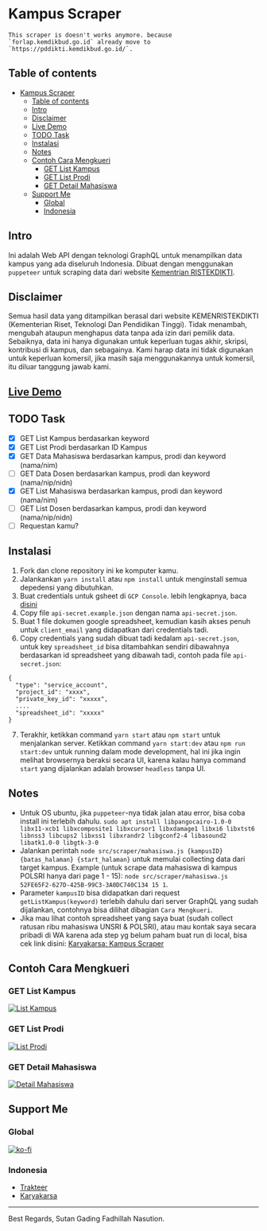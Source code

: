 # Kampus Scraper

```
This scraper is doesn't works anymore. because `forlap.kemdikbud.go.id` already move to `https://pddikti.kemdikbud.go.id/`.
```

## Table of contents
- [Kampus Scraper](#kampus-scraper)
  - [Table of contents](#table-of-contents)
  - [Intro](#intro)
  - [Disclaimer](#disclaimer)
  - [Live Demo](#live-demo)
  - [TODO Task](#todo-task)
  - [Instalasi](#instalasi)
  - [Notes](#notes)
  - [Contoh Cara Mengkueri](#contoh-cara-mengkueri)
    - [GET List Kampus](#get-list-kampus)
    - [GET List Prodi](#get-list-prodi)
    - [GET Detail Mahasiswa](#get-detail-mahasiswa)
  - [Support Me](#support-me)
    - [Global](#global)
    - [Indonesia](#indonesia)

## Intro
Ini adalah Web API dengan teknologi GraphQL untuk menampilkan data kampus yang ada diseluruh Indonesia. Dibuat dengan menggunakan `puppeteer` untuk scraping data dari website [Kementrian RISTEKDIKTI](https://forlap.kemdikbud.go.id/).

## Disclaimer
Semua hasil data yang ditampilkan berasal dari website KEMENRISTEKDIKTI (Kementerian Riset, Teknologi Dan Pendidikan Tinggi). Tidak menambah, mengubah ataupun menghapus data tanpa ada izin dari pemilik data. Sebaiknya, data ini hanya digunakan untuk keperluan tugas akhir, skripsi, kontribusi di kampus, dan sebagainya. Kami harap data ini tidak digunakan untuk keperluan komersil, jika masih saja menggunakannya untuk komersil, itu diluar tanggung jawab kami.

## [Live Demo](http://kampus.sutanlab.id/graphql)

## TODO Task
- [x] GET List Kampus berdasarkan keyword
- [x] GET List Prodi berdasarkan ID Kampus
- [x] GET Data Mahasiswa berdasarkan kampus, prodi dan keyword (nama/nim) 
- [ ] GET Data Dosen berdasarkan kampus, prodi dan keyword (nama/nip/nidn)
- [x] GET List Mahasiswa berdasarkan kampus, prodi dan keyword (nama/nim)
- [ ] GET List Dosen berdasarkan kampus, prodi dan keyword (nama/nip/nidn)
- [ ] Requestan kamu?

## Instalasi
1. Fork dan clone repository ini ke komputer kamu.
2. Jalankankan `yarn install` atau `npm install` untuk menginstall semua depedensi yang dibutuhkan.
3. Buat credentials untuk gsheet di `GCP Console`. lebih lengkapnya, baca [disini](https://theoephraim.github.io/node-google-spreadsheet/#/getting-started/authentication)
4. Copy file `api-secret.example.json` dengan nama `api-secret.json`.
5. Buat 1 file dokumen google spreadsheet, kemudian kasih akses penuh untuk `client_email` yang didapatkan dari credentials tadi.
6. Copy credentials yang sudah dibuat tadi kedalam `api-secret.json`, untuk key `spreadsheet_id` bisa ditambahkan sendiri dibawahnya berdasarkan id spreadsheet yang dibawah tadi, contoh pada file `api-secret.json`:
```
{
  "type": "service_account",
  "project_id": "xxxx",
  "private_key_id": "xxxxx",
  ....
  "spreadsheet_id": "xxxxx"
}
```
7. Terakhir, ketikkan command `yarn start` atau `npm start` untuk menjalankan server. Ketikkan command `yarn start:dev` atau `npm run start:dev` untuk running dalam mode development, hal ini jika ingin melihat browsernya beraksi secara UI, karena kalau hanya command `start` yang dijalankan adalah browser `headless` tanpa UI.

## Notes
- Untuk OS ubuntu, jika `puppeteer`-nya tidak jalan atau error, bisa coba install ini terlebih dahulu. `sudo apt install libpangocairo-1.0-0 libx11-xcb1 libxcomposite1 libxcursor1 libxdamage1 libxi6 libxtst6 libnss3 libcups2 libxss1 libxrandr2 libgconf2-4 libasound2 libatk1.0-0 libgtk-3-0`
- Jalankan perintah `node src/scraper/mahasiswa.js {kampusID} {batas_halaman} {start_halaman}` untuk memulai collecting data dari target kampus. Example (untuk scrape data mahasiswa di kampus POLSRI hanya dari page 1 - 15): `node src/scraper/mahasiswa.js 52FE65F2-627D-425B-99C3-3A0DC740C134 15 1`.
- Parameter `kampusID` bisa didapatkan dari request `getListKampus(keyword)` terlebih dahulu dari server GraphQL yang sudah dijalankan, contohnya bisa dilihat dibagian `Cara Mengkueri`.
- Jika mau lihat contoh spreadsheet yang saya buat (sudah collect ratusan ribu mahasiswa UNSRI & POLSRI), atau mau kontak saya secara pribadi di WA karena ada step yg belum paham buat run di local, bisa cek link disini: [Karyakarsa: Kampus Scraper](https://karyakarsa.com/sutanlab/kampus-api-scraper)

## Contoh Cara Mengkueri
### GET List Kampus
[![List Kampus](https://raw.githubusercontent.com/sutanlab/kampus-api/master/capture/getListKampus.png)](https://raw.githubusercontent.com/sutanlab/kampus-api/master/capture/getListKampus.png)

### GET List Prodi
[![List Prodi](https://raw.githubusercontent.com/sutanlab/kampus-api/master/capture/getListProdi.png)](https://raw.githubusercontent.com/sutanlab/kampus-api/master/capture/getListProdi.png)

### GET Detail Mahasiswa
[![Detail Mahasiswa](https://raw.githubusercontent.com/sutanlab/kampus-api/master/capture/getMahasiswa.png)](https://raw.githubusercontent.com/sutanlab/kampus-api/master/capture/getMahasiswa.png)

## Support Me
### Global
[![ko-fi](https://www.ko-fi.com/img/githubbutton_sm.svg)](https://ko-fi.com/gadingnst)
### Indonesia
- [Trakteer](https://trakteer.id/gadingnst)
- [Karyakarsa](https://karyakarsa.com/gadingnst)

---

Best Regards,
Sutan Gading Fadhillah Nasution.
